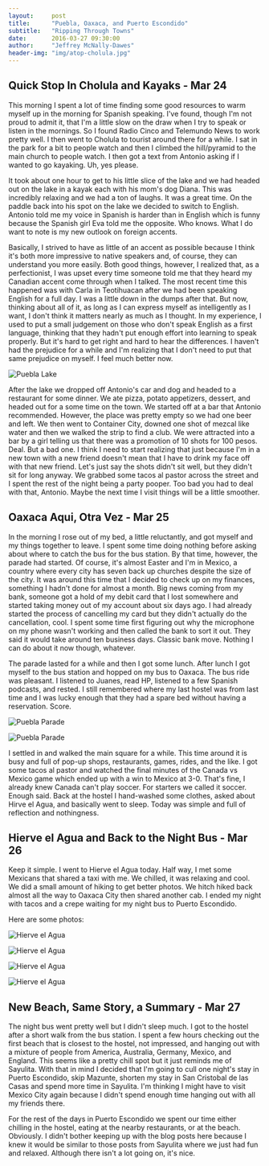 ```yaml
---
layout:     post
title:      "Puebla, Oaxaca, and Puerto Escondido"
subtitle:   "Ripping Through Towns"
date:       2016-03-27 09:30:00
author:     "Jeffrey McNally-Dawes"
header-img: "img/atop-cholula.jpg"
---
```

Quick Stop In Cholula and Kayaks - Mar 24
---
This morning I spent a lot of time finding some good resources to warm myself
up in the morning for Spanish speaking. I've found, though I'm not proud to
admit it, that I'm a little slow on the draw when I try to speak or listen
in the mornings. So I found Radio Cinco and Telemundo News to work pretty
well. I then went to Cholula to tourist around there for a while. I sat in the
park for a bit to people watch and then I climbed the hill/pyramid to the main
church to people watch. I then got a text from Antonio asking if I wanted to
go kayaking. Uh, yes please.

It took about one hour to get to his little slice of the lake and we had headed
out on the lake in a kayak each with his mom's dog Diana. This was incredibly
relaxing and we had a ton of laughs. It was a great time. On the paddle back
into his spot on the lake we decided to switch to English. Antonio told me
my voice in Spanish is harder than in English which is funny because the
Spanish girl Eva told me the opposite. Who knows. What I do want to note is
my new outlook on foreign accents.

Basically, I strived to have as little of an accent as possible because I
think it's both more impressive to native speakers and, of course, they can
understand you more easily. Both good things, however, I realized that, as a
perfectionist, I was upset every time someone told me that they heard my
Canadian accent come through when I talked. The most recent time this happened
was with Carla in Teotihuacan after we had been speaking English for a full
day. I was a little down in the dumps after that. But now, thinking about all
of it, as long as I can express myself as intelligently as I want, I don't
think it matters nearly as much as I thought. In my experience, I used to put
a small judgement on those who don't speak English as a first language,
thinking that they hadn't put enough effort into learning to speak properly.
But it's hard to get right and hard to hear the differences. I haven't had
the prejudice for a while and I'm realizing that I don't need to put that same
prejudice on myself. I feel much better now.

![Puebla Lake](/img/puebla-lake.jpg)

After the lake we dropped off Antonio's car and dog and headed to a restaurant
for some dinner. We ate pizza, potato appetizers, dessert, and headed out for
a some time on the town. We started off at a bar that Antonio recommended.
However, the place was pretty empty so we had one beer and left. We then went
to Container City, downed one shot of mezcal like water and then we walked
the strip to find a club. We were attracted into a bar by a girl telling us
that there was a promotion of 10 shots for 100 pesos. Deal. But a bad one. I
think I need to start realizing that just because I'm in a new town with a
new friend doesn't mean that I have to drink my face off with that new friend.
Let's just say the shots didn't sit well, but they didn't sit for long anyway.
We grabbed some tacos al pastor across the street and I spent the rest of the
night being a party pooper. Too bad you had to deal with that, Antonio. Maybe
the next time I visit things will be a little smoother.

Oaxaca Aqui, Otra Vez - Mar 25
---
In the morning I rose out of my bed, a little reluctantly, and got myself and
my things together to leave. I spent some time doing nothing before asking
about where to catch the bus for the bus station. By that time, however, the
parade had started. Of course, it's almost Easter and I'm in Mexico, a country
where every city has seven back up churches despite the size of the city. It
was around this time that I decided to check up on my finances, something I
hadn't done for almost a month. Big news coming from my bank, someone got
a hold of my debit card that I lost somewhere and started taking money out of
my account about six days ago. I had already started the process of cancelling
my card but they didn't actually do the cancellation, cool. I spent some time
first figuring out why the microphone on my phone wasn't working and then
called the bank to sort it out. They said it would take around ten business
days. Classic bank move. Nothing I can do about it now though, whatever.

The parade lasted for a while and then I got some lunch. After lunch I got
myself to the bus station and hopped on my bus to Oaxaca. The bus ride was
pleasant. I listened to Juanes, read HP, listened to a few Spanish podcasts,
and rested. I still remembered where my last hostel was from last time and I
was lucky enough that they had a spare bed without having a reservation.
Score.

![Puebla Parade](/img/puebla-parade-0.jpg)

![Puebla Parade](/img/puebla-parade-1.jpg)

I settled in and walked the main square for a while. This time around it is
busy and full of pop-up shops, restaurants, games, rides, and the like. I
got some tacos al pastor and watched the final minutes of the Canada vs Mexico
game which ended up with a win to Mexico at 3-0. That's fine, I already knew
Canada can't play soccer. For starters we called it soccer. Enough said. Back
at the hostel I hand-washed some clothes, asked about Hirve el Agua, and
basically went to sleep. Today was simple and full of reflection and
nothingness.

Hierve el Agua and Back to the Night Bus - Mar 26
---
Keep it simple. I went to Hierve el Agua today. Half way, I met some Mexicans
that shared a taxi with me. We chilled, it was relaxing and cool. We did a
small amount of hiking to get better photos. We hitch hiked back almost all
the way to Oaxaca City then shared another cab. I ended my night with tacos
and a crepe waiting for my night bus to Puerto Escondido.

Here are some photos:

![Hierve el Agua](/img/hierve-el-agua-00.jpg)

![Hierve el Agua](/img/hierve-el-agua-01.jpg)

![Hierve el Agua](/img/hierve-el-agua-02.jpg)

![Hierve el Agua](/img/hierve-el-agua-03.jpg)

New Beach, Same Story, a Summary - Mar 27
---
The night bus went pretty well but I didn't sleep much. I got to the hostel
after a short walk from the bus station. I spent a few hours checking out the
first beach that is closest to the hostel, not impressed, and hanging out
with a mixture of people from America, Australia, Germany, Mexico, and England.
This seems like a pretty chill spot but it just reminds me of Sayulita. With
that in mind I decided that I'm going to cull one night's stay in Puerto
Escondido, skip Mazunte, shorten my stay in San Cristobal de las Casas and
spend more time in Sayulita. I'm thinking I might have to visit Mexico City
again because I didn't spend enough time hanging out with all my friends there.

For the rest of the days in Puerto Escondido we spent our time either chilling
in the hostel, eating at the nearby restaurants, or at the beach. Obviously.
I didn't bother keeping up with the blog posts here because I knew it would
be similar to those posts from Sayulita where we just had fun and relaxed.
Although there isn't a lot going on, it's nice.
